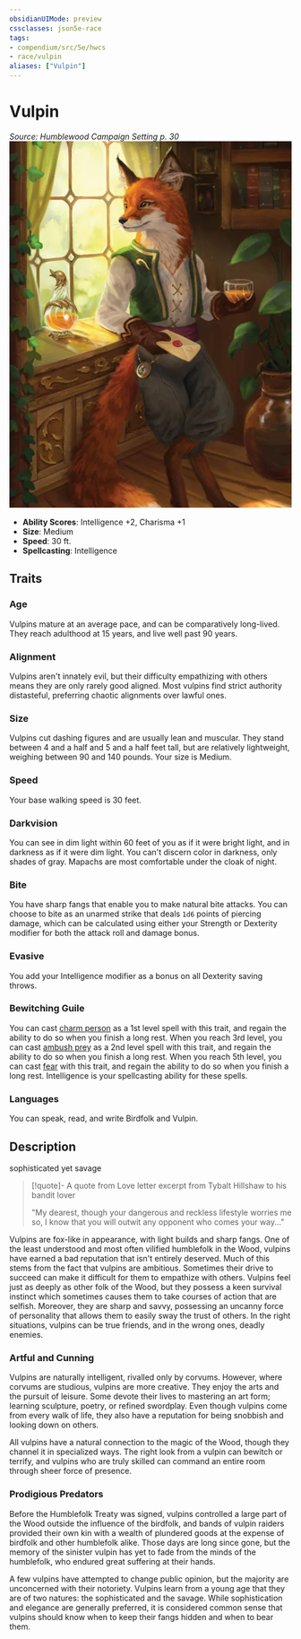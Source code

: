 ```yaml
---
obsidianUIMode: preview
cssclasses: json5e-race
tags:
- compendium/src/5e/hwcs
- race/vulpin
aliases: ["Vulpin"]
---
```

# Vulpin
*Source: Humblewood Campaign Setting p. 30*  
![](https://raw.githubusercontent.com/5etools-mirror-2/5etools-img/main/races/HWCS/Vulpin-Noble.webp#right)  

- **Ability Scores**: Intelligence +2, Charisma +1
- **Size**: Medium
- **Speed**: 30 ft.
- **Spellcasting**: Intelligence

## Traits

### Age

Vulpins mature at an average pace, and can be comparatively long-lived. They reach adulthood at 15 years, and live well past 90 years.

### Alignment

Vulpins aren't innately evil, but their difficulty empathizing with others means they are only rarely good aligned. Most vulpins find strict authority distasteful, preferring chaotic alignments over lawful ones.

### Size

Vulpins cut dashing figures and are usually lean and muscular. They stand between 4 and a half and 5 and a half feet tall, but are relatively lightweight, weighing between 90 and 140 pounds. Your size is Medium.

### Speed

Your base walking speed is 30 feet.

### Darkvision

You can see in dim light within 60 feet of you as if it were bright light, and in darkness as if it were dim light. You can't discern color in darkness, only shades of gray. Mapachs are most comfortable under the cloak of night.

### Bite

You have sharp fangs that enable you to make natural bite attacks. You can choose to bite as an unarmed strike that deals `1d6` points of piercing damage, which can be calculated using either your Strength or Dexterity modifier for both the attack roll and damage bonus.

### Evasive

You add your Intelligence modifier as a bonus on all Dexterity saving throws.

### Bewitching Guile

You can cast [charm person](/3-Mechanics/CLI/spells/charm-person.md) as a 1st level spell with this trait, and regain the ability to do so when you finish a long rest. When you reach 3rd level, you can cast [ambush prey](/3-Mechanics/CLI/spells/ambush-prey-hwcs.md) as a 2nd level spell with this trait, and regain the ability to do so when you finish a long rest. When you reach 5th level, you can cast [fear](/3-Mechanics/CLI/spells/fear.md) with this trait, and regain the ability to do so when you finish a long rest. Intelligence is your spellcasting ability for these spells.

### Languages

You can speak, read, and write Birdfolk and Vulpin.

## Description

sophisticated yet savage

> [!quote]- A quote from Love letter excerpt from Tybalt Hillshaw to his bandit lover  
> 
> "My dearest, though your dangerous and reckless lifestyle worries me so, I know that you will outwit any opponent who comes your way..."

Vulpins are fox-like in appearance, with light builds and sharp fangs. One of the least understood and most often vilified humblefolk in the Wood, vulpins have earned a bad reputation that isn't entirely deserved. Much of this stems from the fact that vulpins are ambitious. Sometimes their drive to succeed can make it difficult for them to empathize with others. Vulpins feel just as deeply as other folk of the Wood, but they possess a keen survival instinct which sometimes causes them to take courses of action that are selfish. Moreover, they are sharp and savvy, possessing an uncanny force of personality that allows them to easily sway the trust of others. In the right situations, vulpins can be true friends, and in the wrong ones, deadly enemies.

### Artful and Cunning

Vulpins are naturally intelligent, rivalled only by corvums. However, where corvums are studious, vulpins are more creative. They enjoy the arts and the pursuit of leisure. Some devote their lives to mastering an art form; learning sculpture, poetry, or refined swordplay. Even though vulpins come from every walk of life, they also have a reputation for being snobbish and looking down on others.

All vulpins have a natural connection to the magic of the Wood, though they channel it in specialized ways. The right look from a vulpin can bewitch or terrify, and vulpins who are truly skilled can command an entire room through sheer force of presence.

### Prodigious Predators

Before the Humblefolk Treaty was signed, vulpins controlled a large part of the Wood outside the influence of the birdfolk, and bands of vulpin raiders provided their own kin with a wealth of plundered goods at the expense of birdfolk and other humblefolk alike. Those days are long since gone, but the memory of the sinister vulpin has yet to fade from the minds of the humblefolk, who endured great suffering at their hands.

A few vulpins have attempted to change public opinion, but the majority are unconcerned with their notoriety. Vulpins learn from a young age that they are of two natures: the sophisticated and the savage. While sophistication and elegance are generally preferred, it is considered common sense that vulpins should know when to keep their fangs hidden and when to bear them.